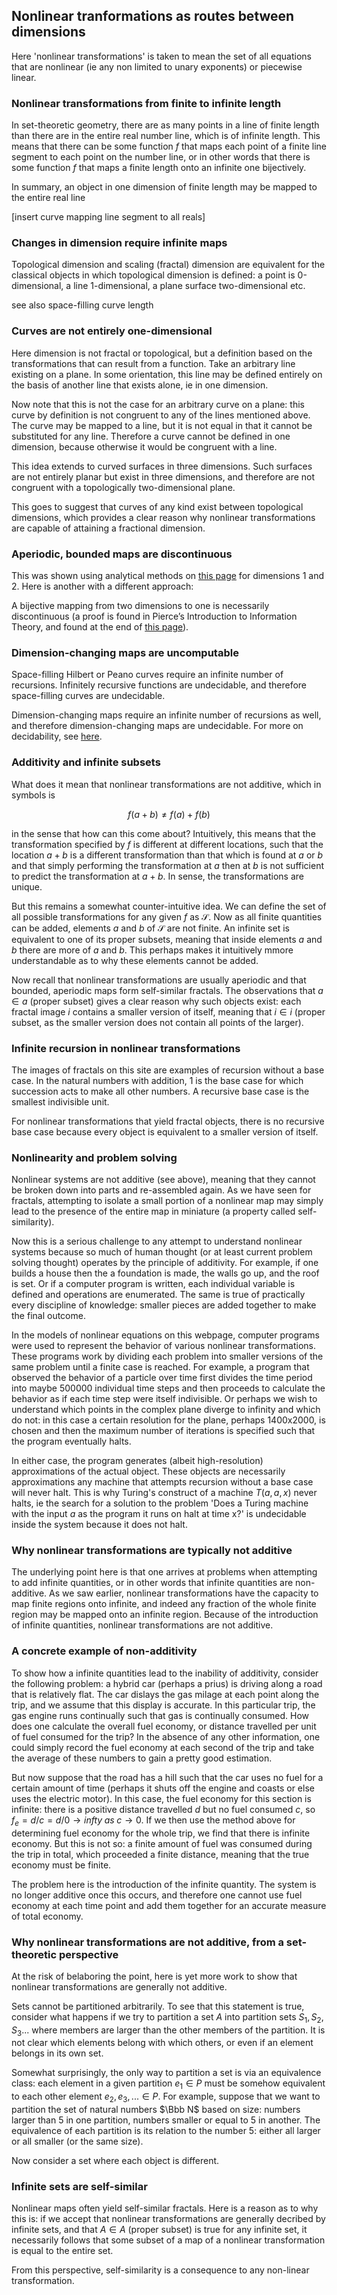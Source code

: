 ## Nonlinear tranformations as routes between dimensions

Here 'nonlinear transformations' is taken to mean the set of all equations that are nonlinear (ie any non limited to unary exponents) or piecewise linear.

### Nonlinear transformations from finite to infinite length

In set-theoretic geometry, there are as many points in a line of finite length than there are in the entire real number line, which is of infinite length.  This means that there can be some function $f$ that maps each point of a finite line segment to each point on the number line, or in other words that there is some function $f$ that maps a finite length onto an infinite one bijectively.  


In summary, an object in one dimension of finite length may be mapped to the entire real line 

[insert curve mapping line segment to all reals]



### Changes in dimension require infinite maps

Topological dimension and scaling (fractal) dimension are equivalent for the classical objects in which topological dimension is defined: a point is 0-dimensional, a line 1-dimensional, a plane surface two-dimensional etc. 

see also space-filling curve length

### Curves are not entirely one-dimensional

Here dimension is not fractal or topological, but a definition based on the transformations that can result from a function.  Take an arbitrary line existing on a plane.  In some orientation, this line may be defined entirely on the basis of another line that exists alone, ie in one dimension.  

Now note that this is not the case for an arbitrary curve on a plane: this curve by definition is not congruent to any of the lines mentioned above. The curve may be mapped to a line, but it is not equal in that it cannot be substituted for any line.  Therefore a curve cannot be defined in one dimension, because otherwise it would be congruent with a line.

This idea extends to curved surfaces in three dimensions.  Such surfaces are not entirely planar but exist in three dimensions, and therefore are not congruent with a topologically two-dimensional plane. 

This goes to suggest that curves of any kind exist between topological dimensions, which provides a clear reason why nonlinear transformations are capable of attaining a fractional dimension.

### Aperiodic, bounded maps are discontinuous

This was shown using analytical methods on [this page](/most-discontinuous.md) for dimensions 1 and 2.  Here is another with a different approach:

A bijective mapping from two dimensions to one is necessarily discontinuous (a proof is found in Pierce’s Introduction to Information Theory, and found at the end of [this page](/neural-networks.md)).  


### Dimension-changing maps are uncomputable

Space-filling Hilbert or Peano curves require an infinite number of recursions.  Infinitely recursive functions are undecidable, and therefore space-filling curves are undecidable.  

Dimension-changing maps require an infinite number of recursions as well, and therefore dimension-changing maps are undecidable. For more on decidability, see [here](/solvable-periodicity.md).


### Additivity and infinite subsets

What does it mean that nonlinear transformations are not additive, which in symbols is

$$
f(a+b) \neq f(a) + f(b)
$$

in the sense that how can this come about?  Intuitively, this means that the transformation specified by $f$ is different at different locations, such that the location $a+b$ is a different transformation than that which is found at $a$ or $b$ and that simply performing the transformation at $a$ then at $b$ is not sufficient to predict the transformation at $a+b$.  In sense, the transformations are unique.

But this remains a somewhat counter-intuitive idea. We can define the set of all possible transformations for any given $f$ as $\mathscr S$.  Now as all finite quantities can be added, elements $a$ and $b$ of $\mathscr S$ are not finite.  An infinite set is equivalent to one of its proper subsets, meaning that inside elements $a$ and $b$ there are more of $a$ and $b$.  This perhaps makes it intuitively mmore understandable as to why these elements cannot be added.

Now recall that nonlinear transformations are usually aperiodic and that bounded, aperiodic maps form self-similar fractals. The observations that $a \in a$ (proper subset) gives a clear reason why such objects exist: each fractal image $i$ contains a smaller version of itself, meaning that $i \in i$ (proper subset, as the smaller version does not contain all points of the larger).  

### Infinite recursion in nonlinear transformations

The images of fractals on this site are examples of recursion without a base case.  In the natural numbers with addition, 1 is the base case for which succession acts to make all other numbers.  A recursive base case is the smallest indivisible unit. 

For nonlinear transformations that yield fractal objects, there is no recursive base case because every object is equivalent to a smaller version of itself. 

### Nonlinearity and problem solving

Nonlinear systems are not additive (see above), meaning that they cannot be broken down into parts and re-assembled again.  As we have seen for fractals, attempting to isolate a small portion of a nonlinear map may simply lead to the presence of the entire map in miniature (a property called self-similarity).  

Now this is a serious challenge to any attempt to understand nonlinear systems because so much of human thought (or at least current problem solving thought) operates by the principle of additivity.  For example, if one builds a house then the a foundation is made, the walls go up, and the roof is set.  Or if a computer program is written, each individual variable is defined and operations are enumerated.  The same is true of practically every discipline of knowledge: smaller pieces are added together to make the final outcome.  

In the models of nonlinear equations on this webpage, computer programs were used to represent the behavior of various nonlinear transformations.  These programs work by dividing each problem into smaller versions of the same problem until a finite case is reached.  For example, a program that observed the behavior of a particle over time first divides the time period into maybe 500000 individual time steps and then proceeds to calculate the behavior as if each time step were itself indivisible.  Or perhaps we wish to understand which points in the complex plane diverge to infinity and which do not: in this case a certain resolution for the plane, perhaps 1400x2000, is chosen and then the maximum number of iterations is specified such that the program eventually halts. 

In either case, the program generates (albeit high-resolution) approximations of the actual object.  These objects are necessarily approximations any machine that attempts recursion without a base case will never halt.  This is why Turing's construct of a machine $T(a, a, x)$ never halts, ie the search for a solution to the problem 'Does a Turing machine with the input $a$ as the program it runs on halt at time x?' is undecidable inside the system because it does not halt.

### Why nonlinear transformations are typically not additive

The underlying point here is that one arrives at problems when attempting to add infinite quantities, or in other words that infinite quantities are non-additive.  As we saw earlier, nonlinear transformations have the capacity to map finite regions onto infinite, and indeed any fraction of the whole finite region may be mapped onto an infinite region.  Because of the introduction of infinite quantities, nonlinear transformations are not additive. 

### A concrete example of non-additivity

To show how a infinite quantities lead to the inability of additivity, consider the following problem: a hybrid car (perhaps a prius) is driving along a road that is relatively flat.  The car dislays the gas milage at each point along the trip, and we assume that this display is accurate.  In this particular trip, the gas engine runs continually such that gas is continually consumed.  How does one calculate the overall fuel economy, or distance travelled per unit of fuel consumed for the trip?  In the absence of any other information, one could simply record the fuel economy at each second of the trip and take the average of these numbers to gain a pretty good estimation. 

But now suppose that the road has a hill such that the car uses no fuel for a certain amount of time (perhaps it shuts off the engine and coasts or else uses the electric motor).  In this case, the fuel economy for this section is infinite: there is a positive distance travelled $d$ but no fuel consumed $c$, so $f_e = d/c = d/0 \to infty \; as \; c\to 0$.  If we then use the method above for determining fuel economy for the whole trip, we find that there is infinite economy.  But this is not so: a finite amount of fuel was consumed during the trip in total, which proceeded a finite distance, meaning that the true economy must be finite.  

The problem here is the introduction of the infinite quantity. The system is no longer additive once this occurs, and therefore one cannot use fuel economy at each time point and add them together for an accurate measure of total economy.  

### Why nonlinear transformations are not additive, from a set-theoretic perspective

At the risk of belaboring the point, here is yet more work to show that nonlinear transformations are generally not additive.

Sets cannot be partitioned arbitrarily.  To see that this statement is true, consider what happens if we try to partition a set $A$ into partition sets $S_1, S_2, S_3 ...$ where members are larger than the other members of the partition.  It is not clear which elements belong with which others, or even if an element belongs in its own set.

Somewhat surprisingly, the only way to partition a set is via an equivalence class: each element in a given partition $e_1 \in P$ must be somehow equivalent to each other element $e_2, e_3, ... \in P$.  For example, suppose that we want to partition the set of natural numbers $\Bbb N$ based on size: numbers larger than 5 in one partition, numbers smaller or equal to 5 in another.  The equivalence of each partition is its relation to the number 5: either all larger or all smaller (or the same size). 

Now consider a set where each object is different.  


### Infinite sets are self-similar

Nonlinear maps often yield self-similar fractals.  Here is a reason as to why this is: if we accept that nonlinear transformations are generally decribed by infinite sets, and that $A \in A$ (proper subset) is true for any infinite set, it necessarily follows that some subset of a map of a nonlinear transformation is equal to the entire set.  

From this perspective, self-similarity is a consequence to any non-linear transformation.











